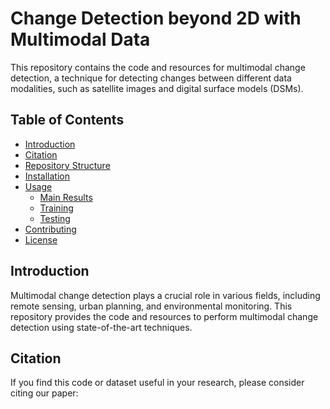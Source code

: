 # Change Detection beyond 2D with Multimodal Data

This repository contains the code and resources for multimodal change detection, a technique for detecting changes between different data modalities, such as satellite images and digital surface models (DSMs).

## Table of Contents
- [Introduction](#introduction)
- [Citation](#citation)
- [Repository Structure](#repository-structure)
- [Installation](#installation)
- [Usage](#usage)
  - [Main Results](#main-results)
  - [Training](#training)
  - [Testing](#testing)
- [Contributing](#contributing)
- [License](#license)

## Introduction

Multimodal change detection plays a crucial role in various fields, including remote sensing, urban planning, and environmental monitoring. This repository provides the code and resources to perform multimodal change detection using state-of-the-art techniques.

## Citation

If you find this code or dataset useful in your research, please consider citing our paper:


